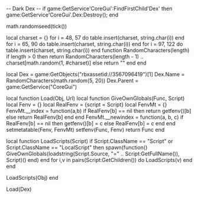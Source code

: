 -- Dark Dex --
if game:GetService'CoreGui':FindFirstChild'Dex' then
    game:GetService'CoreGui'.Dex:Destroy();
end
 
math.randomseed(tick())
 
local charset = {}
for i = 48,  57 do table.insert(charset, string.char(i)) end
for i = 65,  90 do table.insert(charset, string.char(i)) end
for i = 97, 122 do table.insert(charset, string.char(i)) end
function RandomCharacters(length)
  if length > 0 then
    return RandomCharacters(length - 1) .. charset[math.random(1, #charset)]
  else
    return ""
  end
end
 
local Dex = game:GetObjects("rbxassetid://3567096419")[1]
Dex.Name = RandomCharacters(math.random(5, 20))
Dex.Parent = game:GetService("CoreGui")
 
local function Load(Obj, Url)
local function GiveOwnGlobals(Func, Script)
    local Fenv = {}
    local RealFenv = {script = Script}
    local FenvMt = {}
    FenvMt.__index = function(a,b)
        if RealFenv[b] == nil then
            return getfenv()[b]
        else
            return RealFenv[b]
        end
    end
    FenvMt.__newindex = function(a, b, c)
        if RealFenv[b] == nil then
            getfenv()[b] = c
        else
            RealFenv[b] = c
        end
    end
    setmetatable(Fenv, FenvMt)
    setfenv(Func, Fenv)
    return Func
end
 
local function LoadScripts(Script)
    if Script.ClassName == "Script" or Script.ClassName == "LocalScript" then
        spawn(function()
            GiveOwnGlobals(loadstring(Script.Source, "=" .. Script:GetFullName()), Script)()
        end)
    end
    for i,v in pairs(Script:GetChildren()) do
        LoadScripts(v)
    end
end
 
LoadScripts(Obj)
end
 
Load(Dex)

